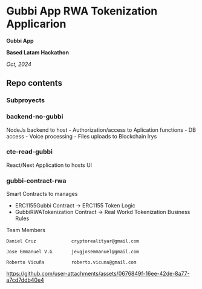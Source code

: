 # Gubbi App RWA Tokenization Applicarion

<strong>Gubbi App</strong>

**Based Latam Hackathon**

*Oct, 2024* 

## Repo contents

### Subproyects

### backend-no-gubbi 
NodeJs backend to host 
    - Authorization/access to Aplication functions
    - DB access
    - Voice processing
    - Files uploads to Blockchain Irys
  
### cte-read-gubbi
  React/Next Application to hosts UI

### gubbi-contract-rwa
Smart Contracts to manages
  - ERC1155Gubbi Contract -> ERC1155 Token Logic  
  - GubbiRWATokenization Contract -> Real Workd Tokenization Business Rules

  Team Members

    Daniel Cruz             cryptorealityar@gmail.com

    Jose Emmanuel V.G       jevgjosemmanuel@gmail.com

    Roberto Vicuña          roberto.vicuna@gmail.com





https://github.com/user-attachments/assets/0676849f-16ee-42de-8a77-a7cd7ddb40e4











    
